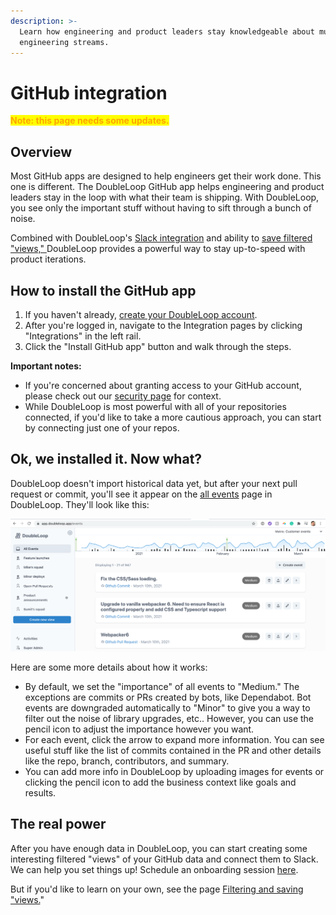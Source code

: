 ```yaml
---
description: >-
  Learn how engineering and product leaders stay knowledgeable about multiple
  engineering streams.
---
```


# GitHub integration

<mark style="color:orange;">**Note: this page needs some updates.**</mark>

## Overview

Most GitHub apps are designed to help engineers get their work done. This one is different. The DoubleLoop GitHub app helps engineering and product leaders stay in the loop with what their team is shipping. With DoubleLoop, you see only the important stuff without having to sift through a bunch of noise.

Combined with DoubleLoop's [Slack integration](../slack-setup.md) and ability to [save filtered "views," ](../filtering-and-saving-views.md)DoubleLoop provides a powerful way to stay up-to-speed with product iterations.

## How to install the GitHub app

1. If you haven't already, [create your DoubleLoop account](https://app.doubleloop.app/sign\_up).
2. After you're logged in, navigate to the Integration pages by clicking "Integrations" in the left rail.
3. Click the "Install GitHub app" button and walk through the steps.

**Important notes:**

* If you're concerned about granting access to your GitHub account, please check out our [security page](https://www.doubleloop.app/security) for context.
* While DoubleLoop is most powerful with all of your repositories connected, if you'd like to take a more cautious approach, you can start by connecting just one of your repos.

## Ok, we installed it. Now what?

DoubleLoop doesn't import historical data yet, but after your next pull request or commit, you'll see it appear on the [all events](https://app.doubleloop.app/events) page in DoubleLoop. They'll look like this:

![What your GitHub events will look like.](<../.gitbook/assets/Screen Shot 2021-03-11 at 1.37.48 PM.png>)

Here are some more details about how it works:

* By default, we set the "importance" of all events to "Medium." The exceptions are commits or PRs created by bots, like Dependabot. Bot events are downgraded automatically to "Minor" to give you a way to filter out the noise of library upgrades, etc.. However, you can use the pencil icon to adjust the importance however you want.
* For each event, click the arrow to expand more information. You can see useful stuff like the list of commits contained in the PR and other details like the repo, branch,  contributors, and summary.
* You can add more info in DoubleLoop by uploading images for events or clicking the pencil icon to add the business context like goals and results.

## The real power

After you have enough data in DoubleLoop, you can start creating some interesting filtered "views" of your GitHub data and connect them to Slack. We can help you set things up! Schedule an onboarding session [here](https://calendly.com/doubleloop/onboarding).

But if you'd like to learn on your own,  see the page [Filtering and saving "views.](../filtering-and-saving-views.md)"
